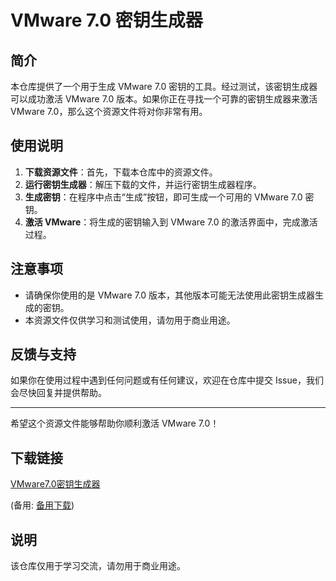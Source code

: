 # VMware 7.0 密钥生成器

## 简介

本仓库提供了一个用于生成 VMware 7.0 密钥的工具。经过测试，该密钥生成器可以成功激活 VMware 7.0 版本。如果你正在寻找一个可靠的密钥生成器来激活 VMware 7.0，那么这个资源文件将对你非常有用。

## 使用说明

1. **下载资源文件**：首先，下载本仓库中的资源文件。
2. **运行密钥生成器**：解压下载的文件，并运行密钥生成器程序。
3. **生成密钥**：在程序中点击“生成”按钮，即可生成一个可用的 VMware 7.0 密钥。
4. **激活 VMware**：将生成的密钥输入到 VMware 7.0 的激活界面中，完成激活过程。

## 注意事项

- 请确保你使用的是 VMware 7.0 版本，其他版本可能无法使用此密钥生成器生成的密钥。
- 本资源文件仅供学习和测试使用，请勿用于商业用途。

## 反馈与支持

如果你在使用过程中遇到任何问题或有任何建议，欢迎在仓库中提交 Issue，我们会尽快回复并提供帮助。

---

希望这个资源文件能够帮助你顺利激活 VMware 7.0！

## 下载链接
[VMware7.0密钥生成器](https://pan.quark.cn/s/deb6b4abc926) 

(备用: [备用下载](https://pan.baidu.com/s/1T12YODsgJ6l7Q6dxQsbFYA?pwd=1234))

## 说明

该仓库仅用于学习交流，请勿用于商业用途。
